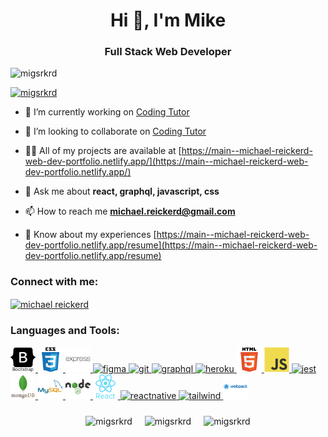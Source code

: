 <h1 align="center">Hi 👋, I'm Mike</h1>
<h3 align="center">Full Stack Web Developer</h3>

<p align="left"> <img src="https://komarev.com/ghpvc/?username=migsrkrd&label=Profile%20views&color=0e75b6&style=flat" alt="migsrkrd" /> </p>

<p align="left"> <a href="https://github.com/ryo-ma/github-profile-trophy"><img src="https://github-profile-trophy.vercel.app/?username=migsrkrd" alt="migsrkrd" /></a> </p>

- 🔭 I’m currently working on [Coding Tutor](https://github.com/Migsrkrd/Coding-Tutor)

- 👯 I’m looking to collaborate on [Coding Tutor](https://github.com/Migsrkrd/Coding-Tutor)

- 👨‍💻 All of my projects are available at [https://main--michael-reickerd-web-dev-portfolio.netlify.app/](https://main--michael-reickerd-web-dev-portfolio.netlify.app/)

- 💬 Ask me about **react, graphql, javascript, css**

- 📫 How to reach me **michael.reickerd@gmail.com**

- 📄 Know about my experiences [https://main--michael-reickerd-web-dev-portfolio.netlify.app/resume](https://main--michael-reickerd-web-dev-portfolio.netlify.app/resume)

<h3 align="left">Connect with me:</h3>
<p align="left">
<a href="https://linkedin.com/in/michael reickerd" target="blank"><img align="center" src="https://raw.githubusercontent.com/rahuldkjain/github-profile-readme-generator/master/src/images/icons/Social/linked-in-alt.svg" alt="michael reickerd" height="30" width="40" /></a>
</p>

<h3 align="left">Languages and Tools:</h3>
<p align="left"> <a href="https://getbootstrap.com" target="_blank" rel="noreferrer"> <img src="https://raw.githubusercontent.com/devicons/devicon/master/icons/bootstrap/bootstrap-plain-wordmark.svg" alt="bootstrap" width="40" height="40"/> </a> <a href="https://www.w3schools.com/css/" target="_blank" rel="noreferrer"> <img src="https://raw.githubusercontent.com/devicons/devicon/master/icons/css3/css3-original-wordmark.svg" alt="css3" width="40" height="40"/> </a> <a href="https://expressjs.com" target="_blank" rel="noreferrer"> <img src="https://raw.githubusercontent.com/devicons/devicon/master/icons/express/express-original-wordmark.svg" alt="express" width="40" height="40"/> </a> <a href="https://www.figma.com/" target="_blank" rel="noreferrer"> <img src="https://www.vectorlogo.zone/logos/figma/figma-icon.svg" alt="figma" width="40" height="40"/> </a> <a href="https://git-scm.com/" target="_blank" rel="noreferrer"> <img src="https://www.vectorlogo.zone/logos/git-scm/git-scm-icon.svg" alt="git" width="40" height="40"/> </a> <a href="https://graphql.org" target="_blank" rel="noreferrer"> <img src="https://www.vectorlogo.zone/logos/graphql/graphql-icon.svg" alt="graphql" width="40" height="40"/> </a> <a href="https://heroku.com" target="_blank" rel="noreferrer"> <img src="https://www.vectorlogo.zone/logos/heroku/heroku-icon.svg" alt="heroku" width="40" height="40"/> </a> <a href="https://www.w3.org/html/" target="_blank" rel="noreferrer"> <img src="https://raw.githubusercontent.com/devicons/devicon/master/icons/html5/html5-original-wordmark.svg" alt="html5" width="40" height="40"/> </a> <a href="https://developer.mozilla.org/en-US/docs/Web/JavaScript" target="_blank" rel="noreferrer"> <img src="https://raw.githubusercontent.com/devicons/devicon/master/icons/javascript/javascript-original.svg" alt="javascript" width="40" height="40"/> </a> <a href="https://jestjs.io" target="_blank" rel="noreferrer"> <img src="https://www.vectorlogo.zone/logos/jestjsio/jestjsio-icon.svg" alt="jest" width="40" height="40"/> </a> <a href="https://www.mongodb.com/" target="_blank" rel="noreferrer"> <img src="https://raw.githubusercontent.com/devicons/devicon/master/icons/mongodb/mongodb-original-wordmark.svg" alt="mongodb" width="40" height="40"/> </a> <a href="https://www.mysql.com/" target="_blank" rel="noreferrer"> <img src="https://raw.githubusercontent.com/devicons/devicon/master/icons/mysql/mysql-original-wordmark.svg" alt="mysql" width="40" height="40"/> </a> <a href="https://nodejs.org" target="_blank" rel="noreferrer"> <img src="https://raw.githubusercontent.com/devicons/devicon/master/icons/nodejs/nodejs-original-wordmark.svg" alt="nodejs" width="40" height="40"/> </a> <a href="https://reactjs.org/" target="_blank" rel="noreferrer"> <img src="https://raw.githubusercontent.com/devicons/devicon/master/icons/react/react-original-wordmark.svg" alt="react" width="40" height="40"/> </a> <a href="https://reactnative.dev/" target="_blank" rel="noreferrer"> <img src="https://reactnative.dev/img/header_logo.svg" alt="reactnative" width="40" height="40"/> </a> <a href="https://tailwindcss.com/" target="_blank" rel="noreferrer"> <img src="https://www.vectorlogo.zone/logos/tailwindcss/tailwindcss-icon.svg" alt="tailwind" width="40" height="40"/> </a> <a href="https://webpack.js.org" target="_blank" rel="noreferrer"> <img src="https://raw.githubusercontent.com/devicons/devicon/d00d0969292a6569d45b06d3f350f463a0107b0d/icons/webpack/webpack-original-wordmark.svg" alt="webpack" width="40" height="40"/> </a> </p>

<div style="display: flex; justify-content: center;">
    <div style="margin: 10px;">
        <img src="https://github-readme-stats.vercel.app/api/top-langs?username=migsrkrd&show_icons=true&locale=en&layout=compact" alt="migsrkrd" />
    </div>
    <div style="margin: 10px;">
        <img src="https://github-readme-stats.vercel.app/api?username=migsrkrd&show_icons=true&locale=en" alt="migsrkrd" />
    </div>
    <div style="margin: 10px;">
        <img src="https://github-readme-streak-stats.herokuapp.com/?user=migsrkrd&" alt="migsrkrd" />
    </div>
</div>

